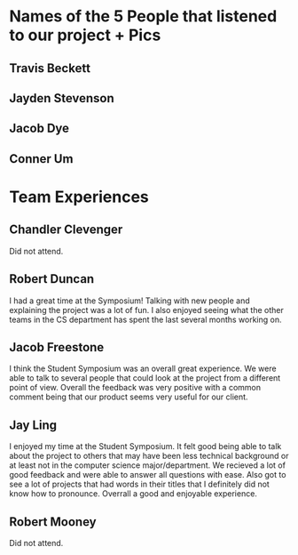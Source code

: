 # Names of the 5 People that listened to our project + Pics
## Travis Beckett

## Jayden Stevenson

## Jacob Dye

## Conner Um

# Team Experiences
## Chandler Clevenger
Did not attend.
## Robert Duncan
I had a great time at the Symposium! Talking with new people and explaining the project was a lot of fun. I also enjoyed seeing what the other teams in the CS department has spent the last several months working on.
## Jacob Freestone
I think the Student Symposium was an overall great experience. We were able to talk to several people that could look at the project from a different point of view.  Overall the feedback was very positive with a common comment being that our product seems very useful for our client.

## Jay Ling
I enjoyed my time at the Student Symposium. It felt good being able to talk about the project to others that may have been less technical background or at least not in the computer science major/department. We recieved a lot of good feedback and were able to answer all questions with ease. Also got to see a lot of projects that had words in their titles that I definitely did not know how to pronounce. Overrall a good and enjoyable experience.
## Robert Mooney
Did not attend.
